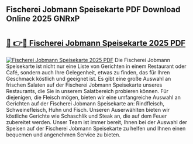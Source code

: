 ## Fischerei Jobmann Speisekarte PDF Download Online 2025 GNRxP

# <h2><a href="http://gcc24v0.nevu.top/?p=Fischerei+Jobmann+Speisekarte">🔗 👉🔴 Fischerei Jobmann Speisekarte 2025 PDF</a></h2>

[![Fischerei Jobmann Speisekarte 2025 PDF](https://i.imgur.com/dBaPXMq.png)](http://gcc24v0.nevu.top/?p=Fischerei+Jobmann+Speisekarte)
Die Fischerei Jobmann Speisekarte ist nicht nur eine Liste von Gerichten in einem Restaurant oder Café, sondern auch Ihre Gelegenheit, etwas zu finden, das für Ihren Geschmack köstlich und geeignet ist. Es gibt eine große Auswahl an frischen Salaten auf der Fischerei Jobmann Speisekarte unseres Restaurants, die Sie in unserem Salatbereich probieren können. Für diejenigen, die Fleisch mögen, bieten wir eine umfangreiche Auswahl an Gerichten auf der Fischerei Jobmann Speisekarte an: Rindfleisch, Schweinefleisch, Huhn und Fisch. Unseren Auserwählten bieten wir köstliche Gerichte wie Schaschlik und Steak an, die auf dem Feuer zubereitet werden. Unser Team ist immer bereit, Ihnen bei der Auswahl der Speisen auf der Fischerei Jobmann Speisekarte zu helfen und Ihnen einen bequemen und angenehmen Service zu bieten.
